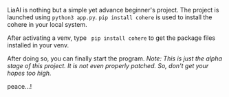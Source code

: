LiaAI is nothing but a simple yet advance beginner's project.
The project is launched using ```python3 app.py```. `pip install cohere` is used to install the cohere in your local system.

After activating a venv, type ``` pip install cohere``` to get the package files installed in your venv.

After doing so, you can finally start the program.
*Note: This is just the alpha stage of this project. It is not even properly patched. So, don't get your hopes too high.*

peace...!
